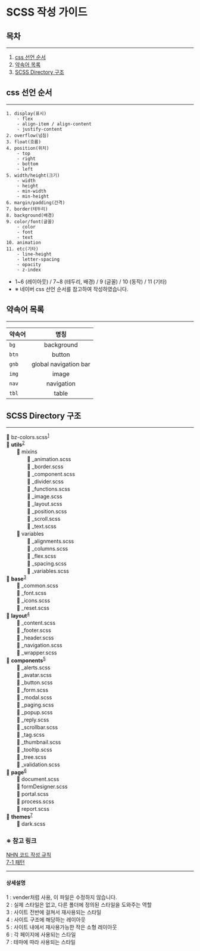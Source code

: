 # SCSS 작성 가이드


## 목차

---

1. [css 선언 순서](#css-선언-순서)
2. [약속어 목록](#약속어-목록)
3. [SCSS Directory 구조](#scss-directory-구조)

## css 선언 순서

---

```
1. display(표시)
    - flex
    - align-item / align-content
    - justify-content
2. overflow(넘침)
3. float(흐름)
4. position(위치)
    - top
    - right
    - bottom
    - left
5. width/height(크기)
    - width
    - height
    - min-width
    - min-height
6. margin/padding(간격)
7. border(테두리)
8. background(배경)
9. color/font(글꼴)
    - color
    - font
    - text
10. animation
11. etc(기타)
    - line-height
    - letter-spacing
    - opacity
    - z-index
```

* 1~6 (레이아웃) / 7~8 (테두리, 배경) / 9 (글꼴) / 10 (동작) / 11 (기타)
* ※ 네이버 css 선언 순서를 참고하여 작성하였습니다.

## 약속어 목록

---

| 약속어    |          명칭           | 
|--------|:---------------------:|
| `bg`   |      background       |
| `btn`  |        button         |
| `gnb`  | global navigation bar |
| `img`  |         image         |
| `nav`  |      navigation       |
| `tbl`  |         table         |

## SCSS Directory 구조

---

📄 bz-colors.scss<sup>[1](#footnote_1)</sup>  
📁 <strong>utils</strong><sup>[2](#footnote_2)</sup>  
　　📁 mixins  
　　　　📄 _animation.scss  
　　　　📄 _border.scss  
　　　　📄 _component.scss  
　　　　📄 _divider.scss  
　　　　📄 _functions.scss  
　　　　📄 _image.scss  
　　　　📄 _layout.scss  
　　　　📄 _position.scss  
　　　　📄 _scroll.scss  
　　　　📄 _text.scss  
　　📁 variables  
　　　　📄 _alignments.scss  
　　　　📄 _columns.scss  
　　　　📄 _flex.scss  
　　　　📄 _spacing.scss  
　　　　📄 _variables.scss  
📁 <strong>base</strong><sup>[3](#footnote_3)</sup>  
　　📄 _common.scss  
　　📄 _font.scss  
　　📄 _icons.scss  
　　📄 _reset.scss  
📁 <strong>layout</strong><sup>[4](#footnote_4)</sup>  
　　📄 _content.scss  
　　📄 _footer.scss  
　　📄 _header.scss  
　　📄 _navigation.scss  
　　📄 _wrapper.scss  
📁 <strong>components</strong><sup>[5](#footnote_5)</sup>  
　　📄 _alerts.scss  
　　📄 _avatar.scss  
　　📄 _button.scss  
　　📄 _form.scss  
　　📄 _modal.scss  
　　📄 _paging.scss  
　　📄 _popup.scss  
　　📄 _reply.scss  
　　📄 _scrollbar.scss  
　　📄 _tag.scss  
　　📄 _thumbnail.scss  
　　📄 _tooltip.scss  
　　📄 _tree.scss  
　　📄 _validation.scss  
📁 <strong>page</strong><sup>[6](#footnote_6)</sup>  
　　📄 document.scss  
　　📄 formDesigner.scss  
　　📄 portal.scss  
　　📄 process.scss  
　　📄 report.scss  
📁 <strong>themes</strong><sup>[7](#footnote_7)</sup>  
　　📄 dark.scss

### ※ 참고 링크
<p>
<a href="https://nuli.navercorp.com/data/convention/NHN_Coding_Conventions_for_Markup_Languages.pdf" target="_blank">NHN 코드 작성 규칙</a><br>
<a href="https://imagineu.tistory.com/23">7-1 패턴</a>
</p>

---

#### 상세설명
<a id="footnote_1">1</a> : vender처럼 사용, 이 파일은 수정하지 않습니다.  
<a id="footnote_2">2</a> : 실제 스타일은 없고, 다른 폴더에 정의된 스타일을 도와주는 역할  
<a id="footnote_3">3</a> : 사이트 전반에 걸쳐서 재사용되는 스타일  
<a id="footnote_4">4</a> : 사이트 구조에 해당하는 레이아웃  
<a id="footnote_5">5</a> : 사이트 내에서 재사용가능한 작은 소형 레이아웃  
<a id="footnote_6">6</a> : 각 페이지에 사용되는 스타일  
<a id="footnote_7">7</a> : 테마에 따라 사용되는 스타일